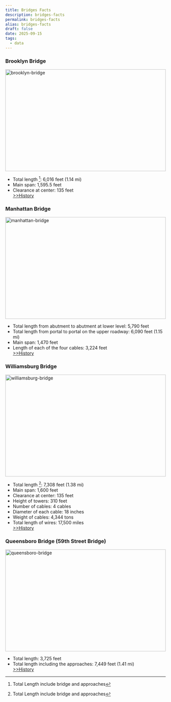 ```yaml
---
title: Bridges Facts
description: bridges-facts
permalink: bridges-facts
alias: bridges-facts
draft: false
date: 2025-09-15
tags:
  - data
---
```


### Brooklyn Bridge
<a href="https://www.nyc.gov/html/dot/html/infrastructure/brooklyn-bridge.shtml" target="_blank">

<img src="https://www.nyc.gov/html/dot/images/infrastructure/brooklyn-bridge.jpg" alt="brooklyn-bridge" width="100%" height="320"></a>

- Total length [^1]: 6,016 feet (1.14 mi)
- Main span: 1,595.5 feet
- Clearance at center: 135 feet  
[>>History](https://www.nyc.gov/html/dot/html/infrastructure/brooklyn-bridge.shtml#history)  

### Manhattan Bridge
<a href="https://www.nyc.gov/html/dot/html/infrastructure/manhattan-bridge.shtml" target="_blank">

<img src="https://www.nyc.gov/html/dot/images/infrastructure/manhattan-bridge.jpg" alt="manhattan-bridge" width="100%" height="320"></a>

- Total length from abutment to abutment at lower level: 5,790 feet
- Total length from portal to portal on the upper roadway: 6,090 feet (1.15 mi)
- Main span: 1,470 feet
- Length of each of the four cables: 3,224 feet  
[>>History](https://www.nyc.gov/html/dot/html/infrastructure/manhattan-bridge.shtml#history) 


### Williamsburg Bridge
<a href="https://www.nyc.gov/html/dot/html/infrastructure/williamsburg-bridge.shtml" target="_blank">

<img src="https://www.nyc.gov/html/dot/images/infrastructure/williamsburg-bridge.jpg" alt="williamsburg-bridge" width="100%" height="320"></a>

- Total length [^1]: 7,308 feet (1.38 mi)  
- Main span: 1,600 feet  
- Clearance at center: 135 feet  
- Height of towers: 310 feet  
- Number of cables: 4 cables  
- Diameter of each cable: 18 inches  
- Weight of cables: 4,344 tons  
- Total length of wires: 17,500 miles  
[>>History](https://www.nyc.gov/html/dot/html/infrastructure/williamsburg-bridge.shtml#history)

### Queensboro Bridge (59th Street Bridge)
<a href="https://www.nyc.gov/html/dot/html/infrastructure/queensboro-bridge.shtml" target="_blank">

<img src="https://www.nyc.gov/html/dot/images/infrastructure/east_queensboro_new.jpg" alt="queensboro-bridge" width="100%" height="320"></a>


- Total length: 3,725 feet
- Total length including the approaches: 7,449 feet (1.41 mi)  
[>>History](https://www.nyc.gov/html/dot/html/infrastructure/queensboro-bridge.shtml#history)


[^1]: Total Length include bridge and approaches
